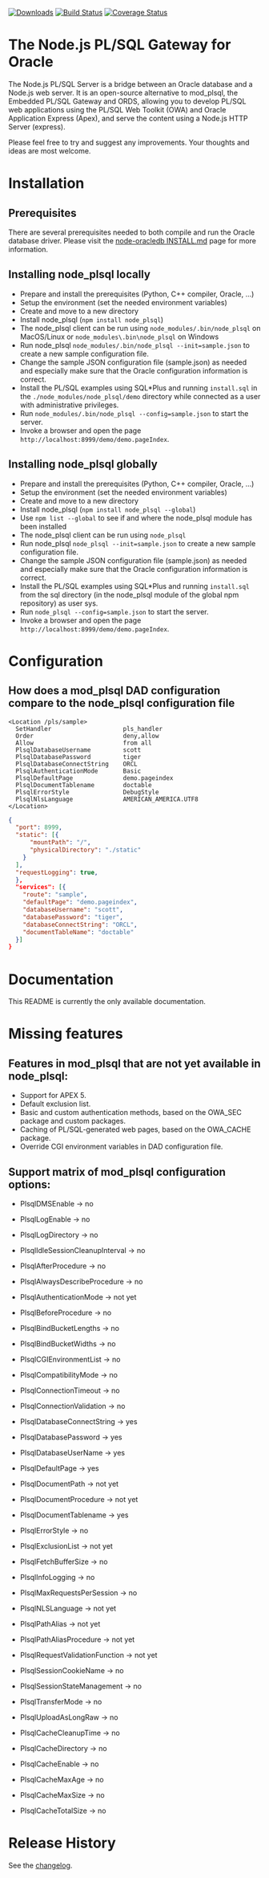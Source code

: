 [![Downloads][downloads-image]][npm-url] [![Build Status][travis-image]][travis-url] [![Coverage Status](https://coveralls.io/repos/doberkofler/node_plsql/badge.svg)](https://coveralls.io/r/doberkofler/node_plsql)

# The Node.js PL/SQL Gateway for Oracle
The Node.js PL/SQL Server is a bridge between an Oracle database and a Node.js web server.
It is an open-source alternative to mod_plsql, the Embedded PL/SQL Gateway and ORDS,
allowing you to develop PL/SQL web applications using the PL/SQL Web Toolkit (OWA) and Oracle Application Express (Apex),
and serve the content using a Node.js HTTP Server (express).

Please feel free to try and suggest any improvements. Your thoughts and ideas are most welcome.

# Installation

## Prerequisites
There are several prerequisites needed to both compile and run the Oracle database driver.
Please visit the [node-oracledb INSTALL.md](https://github.com/oracle/node-oracledb/blob/master/INSTALL.md) page for more information.

## Installing node_plsql locally
* Prepare and install the prerequisites (Python, C++ compiler, Oracle, ...)
* Setup the environment (set the needed environment variables)
* Create and move to a new directory
* Install node_plsql (`npm install node_plsql`)
* The node_plsql client can be run using `node_modules/.bin/node_plsql` on MacOS/Linux or `node_modules\.bin\node_plsql` on Windows
* Run node_plsql `node_modules/.bin/node_plsql --init=sample.json` to create a new sample configuration file.
* Change the sample JSON configuration file (sample.json) as needed and especially make sure that the Oracle configuration information is correct.
* Install the PL/SQL examples using SQL*Plus and running `install.sql` in the `./node_modules/node_plsql/demo` directory while connected as a user with administrative privileges.
* Run `node_modules/.bin/node_plsql --config=sample.json` to start the server.
* Invoke a browser and open the page `http://localhost:8999/demo/demo.pageIndex`.

## Installing node_plsql globally
* Prepare and install the prerequisites (Python, C++ compiler, Oracle, ...)
* Setup the environment (set the needed environment variables)
* Create and move to a new directory
* Install node_plsql (`npm install node_plsql --global`)
* Use `npm list --global` to see if and where the node_plsql module has been installed
* The node_plsql client can be run using `node_plsql`
* Run node_plsql `node_plsql --init=sample.json` to create a new sample configuration file.
* Change the sample JSON configuration file (sample.json) as needed and especially make sure that the Oracle configuration information is correct.
* Install the PL/SQL examples using SQL*Plus and running `install.sql` from the sql directory (in the node_plsql module of the global npm repository) as user sys.
* Run `node_plsql --config=sample.json` to start the server.
* Invoke a browser and open the page `http://localhost:8999/demo/demo.pageIndex`.

# Configuration

## How does a mod_plsql DAD configuration compare to the node_plsql configuration file

```
<Location /pls/sample>
  SetHandler                    pls_handler
  Order                         deny,allow
  Allow                         from all
  PlsqlDatabaseUsername         scott
  PlsqlDatabasePassword         tiger
  PlsqlDatabaseConnectString    ORCL
  PlsqlAuthenticationMode       Basic
  PlsqlDefaultPage              demo.pageindex
  PlsqlDocumentTablename        doctable
  PlsqlErrorStyle               DebugStyle
  PlsqlNlsLanguage              AMERICAN_AMERICA.UTF8
</Location>
```

```json
{
  "port": 8999,
  "static": [{
      "mountPath": "/",
      "physicalDirectory": "./static"
    }
  ],
  "requestLogging": true,
  },
  "services": [{
    "route": "sample",
    "defaultPage": "demo.pageindex",
    "databaseUsername": "scott",
    "databasePassword": "tiger",
    "databaseConnectString": "ORCL",
    "documentTableName": "doctable"
  }]
}
```

# Documentation
This README is currently the only available documentation.

# Missing features

## Features in mod_plsql that are not yet available in node_plsql:
- Support for APEX 5.
- Default exclusion list.
- Basic and custom authentication methods, based on the OWA_SEC package and custom packages.
- Caching of PL/SQL-generated web pages, based on the OWA_CACHE package.
- Override CGI environment variables in DAD configuration file.

## Support matrix of mod_plsql configuration options:
- PlsqlDMSEnable -> no
- PlsqlLogEnable -> no
- PlsqlLogDirectory -> no
- PlsqlIdleSessionCleanupInterval -> no

- PlsqlAfterProcedure -> no
- PlsqlAlwaysDescribeProcedure -> no
- PlsqlAuthenticationMode -> not yet
- PlsqlBeforeProcedure -> no
- PlsqlBindBucketLengths -> no
- PlsqlBindBucketWidths -> no
- PlsqlCGIEnvironmentList -> no
- PlsqlCompatibilityMode -> no
- PlsqlConnectionTimeout -> no
- PlsqlConnectionValidation -> no
- PlsqlDatabaseConnectString -> yes
- PlsqlDatabasePassword -> yes
- PlsqlDatabaseUserName -> yes
- PlsqlDefaultPage -> yes
- PlsqlDocumentPath -> not yet
- PlsqlDocumentProcedure -> not yet
- PlsqlDocumentTablename -> yes
- PlsqlErrorStyle -> no
- PlsqlExclusionList -> not yet
- PlsqlFetchBufferSize -> no
- PlsqlInfoLogging -> no
- PlsqlMaxRequestsPerSession -> no
- PlsqlNLSLanguage -> not yet
- PlsqlPathAlias -> not yet
- PlsqlPathAliasProcedure -> not yet
- PlsqlRequestValidationFunction -> not yet
- PlsqlSessionCookieName -> no
- PlsqlSessionStateManagement -> no
- PlsqlTransferMode -> no
- PlsqlUploadAsLongRaw -> no

- PlsqlCacheCleanupTime -> no
- PlsqlCacheDirectory -> no
- PlsqlCacheEnable -> no
- PlsqlCacheMaxAge -> no
- PlsqlCacheMaxSize -> no
- PlsqlCacheTotalSize -> no

# Release History
See the [changelog](https://github.com/doberkofler/node_plsql/blob/master/CHANGELOG.md).

[downloads-image]: http://img.shields.io/npm/dm/node_plsql.svg
[npm-url]: https://npmjs.org/package/node_plsql

[travis-url]: http://travis-ci.org/doberkofler/node_plsql
[travis-image]: https://travis-ci.org/doberkofler/node_plsql.svg?branch=master
